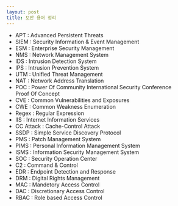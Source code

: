 ```yaml
---
layout: post
title: 보안 용어 정리
---
```


- APT : Advanced Persistent Threats
- SIEM : Security Information & Event Management
- ESM : Enterprise Security Management
- NMS : Network Management System
- IDS : Intrusion Detection System
- IPS : Intrusion Prevention System
- UTM : Unified Threat Management
- NAT : Network Address Translation
- POC : Power Of Community International Security Conference<br>Proof Of Concept
- CVE : Common Vulnerabilities and Exposures
- CWE : Common Weakness Enumeration
- Regex : Regular Expression
- IIS : Internet Information Services
- CC Attack : Cache-Control Attack
- SSDP : Simple Service Discovery Protocol
- PMS : Patch Management System
- PIMS : Personal Information Management System
- ISMS : Information Security Management System
- SOC : Security Operation Center
- C2 : Command & Control
- EDR : Endpoint Detection and Response
- DRM : Digital Rights Management
- MAC : Mandetory Access Control
- DAC : Discretionary Access Control
- RBAC : Role based Access Control


